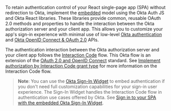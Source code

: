 To retain authentication control of your React single-page app (SPA) without redirection to Okta, implement the [embedded](/docs/concepts/redirect-vs-embedded/#embedded-authentication) model using the Okta Auth JS and Okta React libraries. These libraries provide common, reusable OAuth 2.0 methods and properties to handle the interaction between the Okta authorization server and your client app. This allows you to customize your app's sign-in experience with minimal use of low-level [Okta authentication](/docs/reference/api/authn/) and [Okta OpenID Connect & OAuth 2.0](https://developer.okta.com/docs/api/openapi/okta-oauth/guides/overview/) APIs.

The authentication interaction between the Okta authorization server and your client app follows the [Interaction Code](/docs/concepts/interaction-code/) flow. This Okta flow is an extension of the [OAuth 2.0 and OpenID Connect](/docs/concepts/oauth-openid/) standard. See [Implement authorization by Interaction Code grant type](/docs/guides/implement-grant-type/interactioncode/main/) for more information on the Interaction Code flow.

> **Note**: You can use the [Okta Sign-In Widget](/docs/guides/embedded-siw) to embed authentication if you don't need full customization capabilities for your sign-in user experience. The Sign-In Widget handles the Interaction Code flow in authentication use cases offered by Okta. See [Sign in to your SPA with the embedded Okta Sign-In Widget](/docs/guides/sign-in-to-spa-embedded-widget/react/main/).
